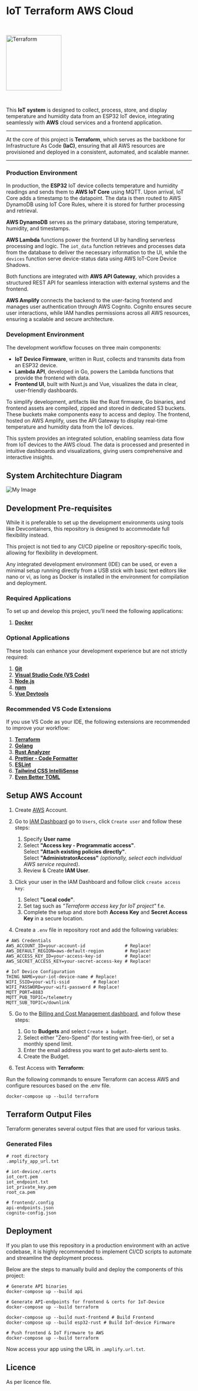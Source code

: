 # IoT Terraform AWS Cloud

<img src=".assets/terraform.png" alt="Terraform" style="width: 150px; margin-right: 20px; margin-bottom: 30px; margin-top: 30px;">

This **IoT system** is designed to collect, process, store, and display temperature and humidity data from an ESP32 IoT device, integrating seamlessly with **AWS** cloud services and a frontend application.

---

At the core of this project is **Terraform**, which serves as the backbone for Infrastructure As Code **(IaC)**, ensuring that all AWS resources are provisioned and deployed in a consistent, automated, and scalable manner.

---

### Production Environment

In production, the **ESP32** IoT device collects temperature and humidity readings and sends them to **AWS IoT Core** using MQTT.
Upon arrival, IoT Core adds a timestamp to the datapoint. The data is then routed to AWS DynamoDB using IoT Core Rules, where it is stored for further processing and retrieval.

**AWS DynamoDB** serves as the primary database, storing temperature, humidity, and timestamps.

**AWS Lambda** functions power the frontend UI by handling serverless processing and logic. The `iot_data` function retrieves and processes data from the database to deliver the necessary information to the UI, while the `devices` function serve device-status data using AWS IoT-Core Device Shadows.

Both functions are integrated with **AWS API Gateway**, which provides a structured REST API for seamless interaction with external systems and the frontend.

**AWS Amplify** connects the backend to the user-facing frontend and manages user authentication through AWS Cognito. Cognito ensures secure user interactions, while IAM handles permissions across all AWS resources, ensuring a scalable and secure architecture.

### Development Environment

The development workflow focuses on three main components:

- **IoT Device Firmware**, written in Rust, collects and transmits data from an ESP32 device.
- **Lambda API**, developed in Go, powers the Lambda functions that provide the frontend with data.
- **Frontend UI**, built with Nuxt.js and Vue, visualizes the data in clear, user-friendly dashboards.

To simplify development, artifacts like the Rust firmware, Go binaries, and frontend assets are compiled, zipped and stored in dedicated S3 buckets. These buckets make components easy to access and deploy. The frontend, hosted on AWS Amplify, uses the API Gateway to display real-time temperature and humidity data from the IoT devices.

This system provides an integrated solution, enabling seamless data flow from IoT devices to the AWS cloud. The data is processed and presented in intuitive dashboards and visualizations, giving users comprehensive and interactive insights.

## System Architechture Diagram

![My Image](.assets/diagram.png)

## Development Pre-requisites

While it is preferable to set up the development environments using tools like Devcontainers, this repository is designed to accommodate full flexibility instead.

This project is not tied to any CI/CD pipeline or repository-specific tools, allowing for flexibility in development.

Any integrated development environment (IDE) can be used, or even a minimal setup running directly from a USB stick with basic text editors like nano or vi, as long as Docker is installed in the environment for compilation and deployment.

### Required Applications

To set up and develop this project, you’ll need the following applications:

1. **[Docker](https://www.docker.com/products/docker-desktop/)**

### Optional Applications

These tools can enhance your development experience but are not strictly required:

1. **[Git](https://git-scm.com/downloads)**
2. **[Visual Studio Code (VS Code)](https://code.visualstudio.com/)**
3. **[Node.js](https://nodejs.org/)**
4. **[npm](https://docs.npmjs.com/downloading-and-installing-node-js-and-npm)**
5. **[Vue Devtools](https://devtools.vuejs.org/guide/installation.html)**

### Recommended VS Code Extensions

If you use VS Code as your IDE, the following extensions are recommended to improve your workflow:

1. **[Terraform](https://marketplace.visualstudio.com/items?itemName=hashicorp.terraform)**
2. **[Golang](https://marketplace.visualstudio.com/items?itemName=golang.Go)**
3. **[Rust Analyzer](https://marketplace.visualstudio.com/items?itemName=rust-lang.rust-analyzer)**
4. **[Prettier - Code Formatter](https://marketplace.visualstudio.com/items?itemName=esbenp.prettier-vscode)**
5. **[ESLint](https://marketplace.visualstudio.com/items?itemName=dbaeumer.vscode-eslint)**
6. **[Tailwind CSS IntelliSense](https://marketplace.visualstudio.com/items?itemName=bradlc.vscode-tailwindcss)**
7. **[Even Better TOML](https://marketplace.visualstudio.com/items?itemName=tamasfe.even-better-toml)**

## Setup AWS Account

1. Create [AWS](https://console.aws.amazon.com/) Account.
2. Go to [IAM Dashboard](https://console.aws.amazon.com/iam/) go to `Users`, click `Create user` and follow these steps:

   1. Specify **User name**
   2. Select **"Access key - Programmatic access"**.  
      Select **"Attach existing policies directly"**.  
      Select **"AdministratorAccess"** _(optionally, select each individual AWS service required)_.
   3. Review & Create **IAM User**.

3. Click your user in the IAM Dashboard and follow click `create access key`:

   1. Select **"Local code"**.
   2. Set tag such as _"Terraform access key for IoT project"_ f.e.
   3. Complete the setup and store both **Access Key** and **Secret Access Key** in a secure location.

4. Create a `.env` file in repository root and add the following variables:

```shell
# AWS Credentials
AWS_ACCOUNT_ID=your-account-id               # Replace!
AWS_DEFAULT_REGION=aws-default-region        # Replace!
AWS_ACCESS_KEY_ID=your-access-key-id         # Replace!
AWS_SECRET_ACCESS_KEY=your-secret-access-key # Replace!

# IoT Device Configuration
THING_NAME=your-iot-device-name # Replace!
WIFI_SSID=your-wifi-ssid         # Replace!
WIFI_PASSWORD=your-wifi-password # Replace!
MQTT_PORT=8883
MQTT_PUB_TOPIC=/telemetry
MQTT_SUB_TOPIC=/downlink
```

5. Go to the [Billing and Cost Management dashboard](https://console.aws.amazon.com/costmanagement/), and follow these steps:

   1. Go to **Budgets** and select `Create a budget`.
   2. Select either "Zero-Spend" (for testing with free-tier), or set a monthly spend limit.
   3. Enter the email address you want to get auto-alerts sent to.
   4. Create the Budget.

6. Test Access with **Terraform**:

Run the following commands to ensure Terraform can access AWS and configure resources based on the .env file.

```shell
docker-compose up --build terraform
```

## Terraform Output Files

Terraform generates several output files that are used for various tasks.

### Generated Files

```shell
# root directory
.amplify_app_url.txt

# iot-device/.certs
iot_cert.pem
iot_endpoint.txt
iot_private_key.pem
root_ca.pem

# frontend/.config
api-endpoints.json
cognito-config.json
```

## Deployment

If you plan to use this repository in a production environment with an active codebase, it is highly recommended to implement CI/CD scripts to automate and streamline the deployment process.

Below are the steps to manually build and deploy the components of this project:

```shell
# Generate API binaries
docker-compose up --build api

# Generate API-endpoints for frontend & certs for IoT-Device
docker-compose up --build terraform

docker-compose up --build nuxt-frontend # Build Frontend
docker-compose up --build esp32-rust # Build IoT-device Firmware

# Push frontend & IoT Firmware to AWS
docker-compose up --build terraform
```

Now access your app using the URL in `.amplify.url.txt`.

## Licence

As per licence file.
